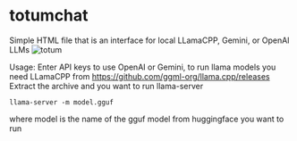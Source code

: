 # totumchat
Simple HTML file that is an interface for local LLamaCPP, Gemini, or OpenAI LLMs 
![totum](https://github.com/user-attachments/assets/dcaf0113-c4b7-4d84-8649-548beadcbfde)

Usage: Enter API keys to use OpenAI or Gemini, to run llama models you need LLamaCPP from https://github.com/ggml-org/llama.cpp/releases
Extract the archive and you want to run llama-server

    llama-server -m model.gguf

  where model is the name of the gguf model from huggingface you want to run

